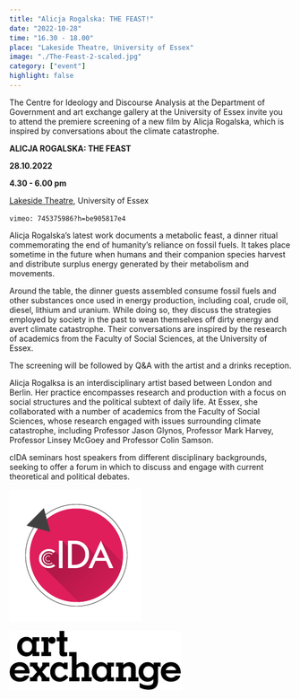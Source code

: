 ```yaml
---
title: "Alicja Rogalska: THE FEAST!"
date: "2022-10-28"
time: "16.30 - 18.00"
place: "Lakeside Theatre, University of Essex"
image: "./The-Feast-2-scaled.jpg"
category: ["event"]
highlight: false
---
```


The Centre for Ideology and Discourse Analysis at the Department of Government and art exchange gallery at the University of Essex invite you to attend the premiere screening of a new film by Alicja Rogalska, which is inspired by conversations about the climate catastrophe. 
  
**ALICJA ROGALSKA: THE FEAST**

**28.10.2022** 

**4.30 - 6.00 pm**

[Lakeside Theatre](https://www.artexchange.org.uk/event/alicja-rogalska-the-feast/), University of Essex


`vimeo: 745375986?h=be905817e4`

 
Alicja Rogalska’s latest work documents a metabolic feast, a dinner ritual commemorating the end of humanity’s reliance on fossil fuels. It takes place sometime in the future when humans and their companion species harvest and distribute surplus energy generated by their metabolism and movements.

Around the table, the dinner guests assembled consume fossil fuels and other substances once used in energy production, including coal, crude oil, diesel, lithium and uranium. While doing so, they discuss the strategies employed by society in the past to wean themselves off dirty energy and avert climate catastrophe. Their conversations are inspired by the research of academics from the Faculty of Social Sciences, at the University of Essex.
 
The screening will be followed by Q&A with the artist and a drinks reception.
 
Alicja Rogalksa is an interdisciplinary artist based between London and Berlin. Her practice encompasses research and production with a focus on social structures and the political subtext of daily life. At Essex, she collaborated with a number of academics from the Faculty of Social Sciences, whose research engaged with issues surrounding climate catastrophe, including Professor Jason Glynos, Professor Mark Harvey, Professor Linsey McGoey and Professor Colin Samson.

cIDA seminars host speakers from different disciplinary backgrounds, seeking to offer a forum in which to discuss and engage with current theoretical and political debates.

![The cida logo](CIDA_Logo_Small.png 'The Centre for Ideology and Discourse Analysis at the Department of Government')

![The art exchange logo](logo.png 'Art exchange gallery at the University of Essex')

